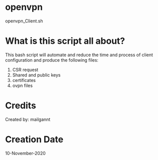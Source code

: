 # openvpn
openvpn_Client.sh

# What is this script all about?
This bash script will automate and reduce the time and process of client configuration and produce the following files:
1. CSR request
2. Shared and public keys
3. certificates
4. ovpn files

# Credits
Created by: mailgannt

# Creation Date
10-November-2020
